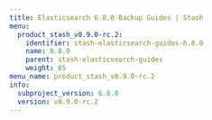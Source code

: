 ```yaml
---
title: Elasticsearch 6.8.0 Backup Guides | Stash
menu:
  product_stash_v0.9.0-rc.2:
    identifier: stash-elasticsearch-guides-6.8.0
    name: 6.8.0
    parent: stash-elasticsearch-guides
    weight: 65
menu_name: product_stash_v0.9.0-rc.2
info:
  subproject_version: 6.8.0
  version: v0.9.0-rc.2
---
```


